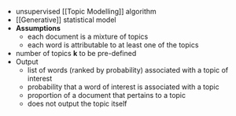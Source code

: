 - unsupervised [[Topic Modelling]] algorithm
- [[Generative]] statistical model
- **Assumptions**
	- each document is a mixture of topics 
	- each word is attributable to at least one of the topics
- number of topics **k** to be pre-defined
- Output
	- list of words (ranked by probability) associated with a topic of interest
	- probability that a word of interest is associated with a topic
	- proportion of a document that pertains to a topic
	- does not output the topic itself